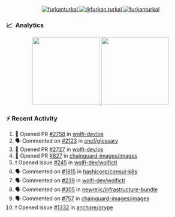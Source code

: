 <p align="center">
  <a href="https://linkedin.com/in/furkanturkal" target="blank">
    <img src="https://img.shields.io/badge/linkedin-%230077B5.svg?&style=for-the-badge&logo=linkedin&logoColor=white" alt="furkanturkal" />
  </a>
  <a href="https://medium.com/@furkan.turkal" target="blank">
    <img src="https://img.shields.io/badge/medium-%2312100E.svg?&style=for-the-badge&logo=medium&logoColor=white" alt="@furkan.turkal" />
  </a>
  <a href="https://twitter.com/furkanturkaI" target="blank">
    <img src="https://img.shields.io/badge/Twitter-1DA1F2?style=for-the-badge&logo=twitter&logoColor=white" alt="furkanturkaI" />
  </a>
</p>

### 📈 &nbsp;Analytics

<p align="center">
  <a href="https://coderstats.net/github/#Dentrax">
    <img height="180em" src="https://github-readme-stats-eight-theta.vercel.app/api?username=Dentrax&show_icons=true&theme=algolia&include_all_commits=true&count_private=true&line_height=26"/>
    <img height="180em" src="https://github-readme-stats-eight-theta.vercel.app/api/top-langs/?username=Dentrax&layout=compact&langs_count=8&theme=algolia&line_height=26"/>
  </a>
</p>

### :zap: Recent Activity

<!--START_SECTION:activity-->
1. 💪 Opened PR [#2758](https://github.com/wolfi-dev/os/pull/2758) in [wolfi-dev/os](https://github.com/wolfi-dev/os)
2. 🗣 Commented on [#2123](https://github.com/cncf/glossary/issues/2123) in [cncf/glossary](https://github.com/cncf/glossary)
3. 💪 Opened PR [#2727](https://github.com/wolfi-dev/os/pull/2727) in [wolfi-dev/os](https://github.com/wolfi-dev/os)
4. 💪 Opened PR [#827](https://github.com/chainguard-images/images/pull/827) in [chainguard-images/images](https://github.com/chainguard-images/images)
5. ❗ Opened issue [#245](https://github.com/wolfi-dev/wolfictl/issues/245) in [wolfi-dev/wolfictl](https://github.com/wolfi-dev/wolfictl)
6. 🗣 Commented on [#1815](https://github.com/hashicorp/consul-k8s/issues/1815) in [hashicorp/consul-k8s](https://github.com/hashicorp/consul-k8s)
7. 🗣 Commented on [#239](https://github.com/wolfi-dev/wolfictl/issues/239) in [wolfi-dev/wolfictl](https://github.com/wolfi-dev/wolfictl)
8. 🗣 Commented on [#305](https://github.com/newrelic/infrastructure-bundle/issues/305) in [newrelic/infrastructure-bundle](https://github.com/newrelic/infrastructure-bundle)
9. 🗣 Commented on [#757](https://github.com/chainguard-images/images/issues/757) in [chainguard-images/images](https://github.com/chainguard-images/images)
10. ❗ Opened issue [#1332](https://github.com/anchore/grype/issues/1332) in [anchore/grype](https://github.com/anchore/grype)
<!--END_SECTION:activity-->
